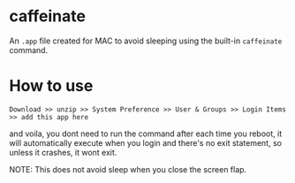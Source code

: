 # caffeinate
An `.app` file created for MAC to avoid sleeping using the built-in `caffeinate` command.

# How to use

`Download >> unzip >> System Preference >> User & Groups >> Login Items >> add this app here`

and voila, you dont need to run the command after each time you reboot, it will automatically execute when you login
and there's no exit statement, so unless it crashes, it wont exit.

NOTE: This does not avoid sleep when you close the screen flap.

